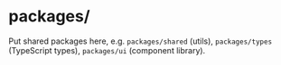 # packages/

Put shared packages here, e.g. `packages/shared` (utils), `packages/types` (TypeScript types), `packages/ui` (component library).
